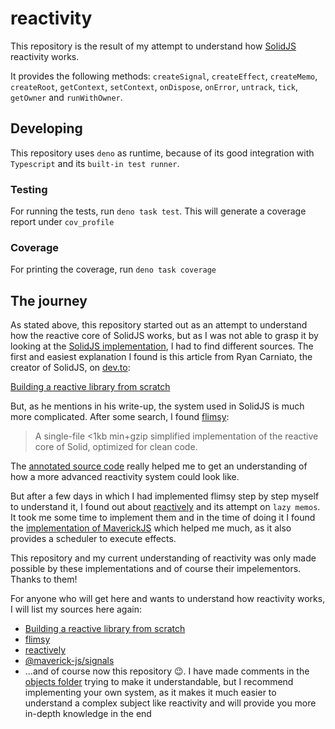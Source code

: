 # reactivity

This repository is the result of my attempt to understand how
[SolidJS](https://solidjs.com) reactivity works.

It provides the following methods: `createSignal`, `createEffect`, `createMemo`,
`createRoot`, `getContext`, `setContext`, `onDispose`, `onError`, `untrack`,
`tick`, `getOwner` and `runWithOwner`.

## Developing

This repository uses `deno` as runtime, because of its good integration with
`Typescript` and its `built-in test runner`.

### Testing

For running the tests, run `deno task test`. This will generate a coverage
report under `cov_profile`

### Coverage

For printing the coverage, run `deno task coverage`

## The journey

As stated above, this repository started out as an attempt to understand how the
reactive core of SolidJS works, but as I was not able to grasp it by looking at
the
[SolidJS implementation](https://github.com/solidjs/solid/tree/main/packages/solid/src/reactive/signal.ts),
I had to find different sources. The first and easiest explanation I found is
this article from Ryan Carniato, the creator of SolidJS, on
[dev.to](https://dev.to):

[Building a reactive library from scratch](https://dev.to/ryansolid/building-a-reactive-library-from-scratch-1i0p)

But, as he mentions in his write-up, the system used in SolidJS is much more
complicated. After some search, I found
[flimsy](https://github.com/fabiospampinato/flimsy):

> A single-file <1kb min+gzip simplified implementation of the reactive core of
> Solid, optimized for clean code.

The
[annotated source code](https://github.com/fabiospampinato/flimsy/blob/master/src/flimsy.annotated.ts)
really helped me to get an understanding of how a more advanced reactivity
system could look like.

But after a few days in which I had implemented flimsy step by step myself to
understand it, I found out about
[reactively](https://github.com/modderme/reactively) and its attempt on
`lazy memos`. It took me some time to implement them and in the time of doing it
I found the
[implementation of MaverickJS](https://github.com/maverick-js/signals) which
helped me much, as it also provides a scheduler to execute effects.

This repository and my current understanding of reactivity was only made
possible by these implementations and of course their impelementors. Thanks to
them!

For anyone who will get here and wants to understand how reactivity works, I
will list my sources here again:

- [Building a reactive library from scratch](https://dev.to/ryansolid/building-a-reactive-library-from-scratch-1i0p)
- [flimsy](https://github.com/fabiospampinato/flimsy)
- [reactively](https://github.com/modderme/reactively)
- [@maverick-js/signals](https://github.com/maverick-js/signals)
- ...and of course now this repository 😉. I have made comments in the
  [objects folder](https://github.com/apollo79/reactivity/tree/clean-code/src/objects)
  trying to make it understandable, but I recommend implementing your own
  system, as it makes it much easier to understand a complex subject like
  reactivity and will provide you more in-depth knowledge in the end
